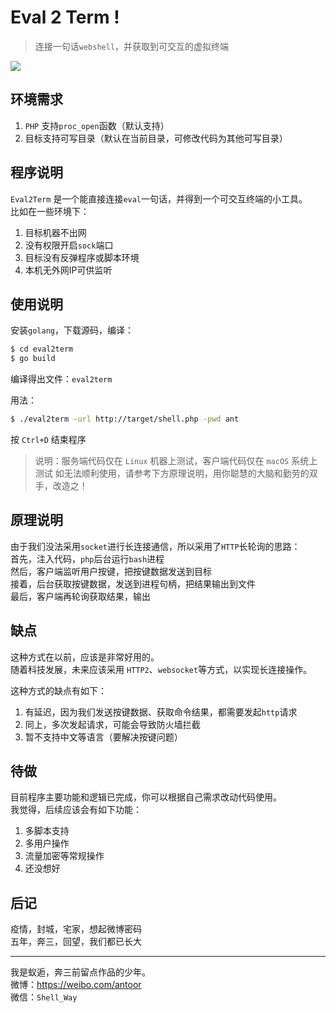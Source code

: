 # Eval 2 Term !
> 连接一句话`webshell`，并获取到可交互的虚拟终端

![](https://txc.gtimg.com/data/383193/2022/0908/322a397ed3b47ce68efefc52ec676ae5.png)

## 环境需求
1. `PHP` 支持`proc_open`函数（默认支持）    
2. 目标支持可写目录（默认在当前目录，可修改代码为其他可写目录）

## 程序说明
`Eval2Term` 是一个能直接连接`eval`一句话，并得到一个可交互终端的小工具。    
比如在一些环境下：
1. 目标机器不出网
2. 没有权限开启`sock`端口
3. 目标没有反弹程序或脚本环境
4. 本机无外网IP可供监听

## 使用说明
安装`golang`，下载源码，编译：
``` bash
$ cd eval2term
$ go build
```
编译得出文件：`eval2term`

用法：
``` bash
$ ./eval2term -url http://target/shell.php -pwd ant
```
按 `Ctrl+D` 结束程序

> 说明：服务端代码仅在 `Linux` 机器上测试，客户端代码仅在 `macOS` 系统上测试
> 如无法顺利使用，请参考下方原理说明，用你聪慧的大脑和勤劳的双手，改造之！


## 原理说明
由于我们没法采用`socket`进行长连接通信，所以采用了`HTTP`长轮询的思路：    
首先，注入代码，`php`后台运行`bash`进程    
然后，客户端监听用户按键，把按键数据发送到目标    
接着，后台获取按键数据，发送到进程句柄，把结果输出到文件    
最后，客户端再轮询获取结果，输出    

## 缺点
这种方式在以前，应该是非常好用的。   
随着科技发展，未来应该采用 `HTTP2`、`websocket`等方式，以实现长连接操作。

这种方式的缺点有如下：
1. 有延迟，因为我们发送按键数据、获取命令结果，都需要发起`http`请求    
2. 同上，多次发起请求，可能会导致防火墙拦截    
3. 暂不支持中文等语言（要解决按键问题）    

## 待做
目前程序主要功能和逻辑已完成，你可以根据自己需求改动代码使用。    
我觉得，后续应该会有如下功能：
1. 多脚本支持
2. 多用户操作
3. 流量加密等常规操作
4. 还没想好

## 后记
疫情，封城，宅家，想起微博密码    
五年，奔三，回望，我们都已长大

- - -

我是蚁逅，奔三前留点作品的少年。    
微博：https://weibo.com/antoor    
微信：`Shell_Way`
